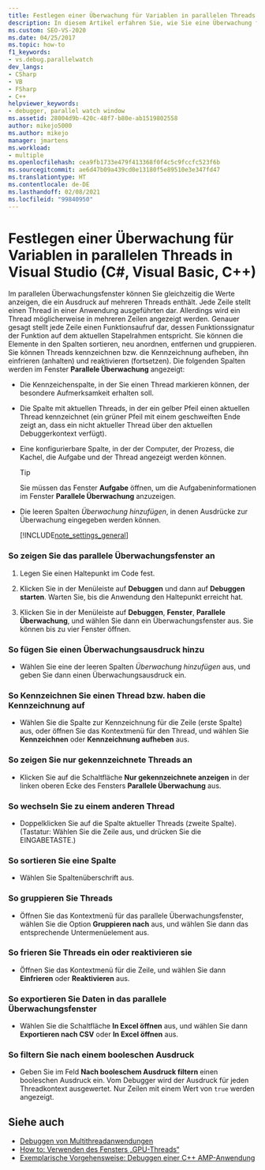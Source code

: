 ```yaml
---
title: Festlegen einer Überwachung für Variablen in parallelen Threads | Microsoft-Dokumentation
description: In diesem Artikel erfahren Sie, wie Sie eine Überwachung für parallele Threads in Visual Studio einrichten. Sie können die Werte eines Ausdrucks für mehrere Threads gleichzeitig Anzeigen.
ms.custom: SEO-VS-2020
ms.date: 04/25/2017
ms.topic: how-to
f1_keywords:
- vs.debug.parallelwatch
dev_langs:
- CSharp
- VB
- FSharp
- C++
helpviewer_keywords:
- debugger, parallel watch window
ms.assetid: 28004d9b-420c-48f7-b80e-ab1519802558
author: mikejo5000
ms.author: mikejo
manager: jmartens
ms.workload:
- multiple
ms.openlocfilehash: cea9fb1733e479f413368f0f4c5c9fccfc523f6b
ms.sourcegitcommit: ae6d47b09a439cd0e13180f5e89510e3e347fd47
ms.translationtype: HT
ms.contentlocale: de-DE
ms.lasthandoff: 02/08/2021
ms.locfileid: "99840950"
---
```

# <a name="set-a-watch-on-variables-in-parallel-threads-in-visual-studio-c-visual-basic-c"></a>Festlegen einer Überwachung für Variablen in parallelen Threads in Visual Studio (C#, Visual Basic, C++)
Im parallelen Überwachungsfenster können Sie gleichzeitig die Werte anzeigen, die ein Ausdruck auf mehreren Threads enthält. Jede Zeile stellt einen Thread in einer Anwendung ausgeführten dar. Allerdings wird ein Thread möglicherweise in mehreren Zeilen angezeigt werden. Genauer gesagt stellt jede Zeile einen Funktionsaufruf dar, dessen Funktionssignatur der Funktion auf dem aktuellen Stapelrahmen entspricht. Sie können die Elemente in den Spalten sortieren, neu anordnen, entfernen und gruppieren. Sie können Threads kennzeichnen bzw. die Kennzeichnung aufheben, ihn einfrieren (anhalten) und reaktivieren (fortsetzen). Die folgenden Spalten werden im Fenster **Parallele Überwachung** angezeigt:

- Die Kennzeichenspalte, in der Sie einen Thread markieren können, der besondere Aufmerksamkeit erhalten soll.

- Die Spalte mit aktuellen Threads, in der ein gelber Pfeil einen aktuellen Thread kennzeichnet (ein grüner Pfeil mit einem geschweiften Ende zeigt an, dass ein nicht aktueller Thread über den aktuellen Debuggerkontext verfügt).

- Eine konfigurierbare Spalte, in der der Computer, der Prozess, die Kachel, die Aufgabe und der Thread angezeigt werden können.

  > [!TIP]
  > Sie müssen das Fenster **Aufgabe** öffnen, um die Aufgabeninformationen im Fenster **Parallele Überwachung** anzuzeigen.

- Die leeren Spalten *Überwachung hinzufügen*, in denen Ausdrücke zur Überwachung eingegeben werden können.

  [!INCLUDE[note_settings_general](../data-tools/includes/note_settings_general_md.md)]

### <a name="to-display-the-parallel-watch-window"></a>So zeigen Sie das parallele Überwachungsfenster an

1. Legen Sie einen Haltepunkt im Code fest.

2. Klicken Sie in der Menüleiste auf **Debuggen** und dann auf **Debuggen starten**. Warten Sie, bis die Anwendung den Haltepunkt erreicht hat.

3. Klicken Sie in der Menüleiste auf **Debuggen**, **Fenster**, **Parallele Überwachung**, und wählen Sie dann ein Überwachungsfenster aus. Sie können bis zu vier Fenster öffnen.

### <a name="to-add-a-watch-expression"></a>So fügen Sie einen Überwachungsausdruck hinzu

- Wählen Sie eine der leeren Spalten *Überwachung hinzufügen* aus, und geben Sie dann einen Überwachungsausdruck ein.

### <a name="to-flag-or-unflag-a-thread"></a>So Kennzeichnen Sie einen Thread bzw. haben die Kennzeichnung auf

- Wählen Sie die Spalte zur Kennzeichnung für die Zeile (erste Spalte) aus, oder öffnen Sie das Kontextmenü für den Thread, und wählen Sie **Kennzeichnen** oder **Kennzeichnung aufheben** aus.

### <a name="to-display-only-flagged-threads"></a>So zeigen Sie nur gekennzeichnete Threads an

- Klicken Sie auf die Schaltfläche **Nur gekennzeichnete anzeigen** in der linken oberen Ecke des Fensters **Parallele Überwachung** aus.

### <a name="to-switch-to-another-thread"></a>So wechseln Sie zu einem anderen Thread

- Doppelklicken Sie auf die Spalte aktueller Threads (zweite Spalte). (Tastatur: Wählen Sie die Zeile aus, und drücken Sie die EINGABETASTE.)

### <a name="to-sort-a-column"></a>So sortieren Sie eine Spalte

- Wählen Sie Spaltenüberschrift aus.

### <a name="to-group-threads"></a>So gruppieren Sie Threads

- Öffnen Sie das Kontextmenü für das parallele Überwachungsfenster, wählen Sie die Option **Gruppieren nach** aus, und wählen Sie dann das entsprechende Untermenüelement aus.

### <a name="to-freeze-or-thaw-threads"></a>So frieren Sie Threads ein oder reaktivieren sie

- Öffnen Sie das Kontextmenü für die Zeile, und wählen Sie dann **Einfrieren** oder **Reaktivieren** aus.

### <a name="to-export-the-data-in-the-parallel-watch-window"></a>So exportieren Sie Daten in das parallele Überwachungsfenster

- Wählen Sie die Schaltfläche **In Excel öffnen** aus, und wählen Sie dann **Exportieren nach CSV** oder **In Excel öffnen** aus.

### <a name="to-filter-by-a-boolean-expression"></a>So filtern Sie nach einem booleschen Ausdruck

- Geben Sie im Feld **Nach booleschem Ausdruck filtern** einen booleschen Ausdruck ein. Vom Debugger wird der Ausdruck für jeden Threadkontext ausgewertet. Nur Zeilen mit einem Wert von `true` werden angezeigt.

## <a name="see-also"></a>Siehe auch
- [Debuggen von Multithreadanwendungen](../debugger/debug-multithreaded-applications-in-visual-studio.md)
- [How to: Verwenden des Fensters „GPU-Threads“](../debugger/how-to-use-the-gpu-threads-window.md)
- [Exemplarische Vorgehensweise: Debuggen einer C++ AMP-Anwendung](/cpp/parallel/amp/walkthrough-debugging-a-cpp-amp-application)